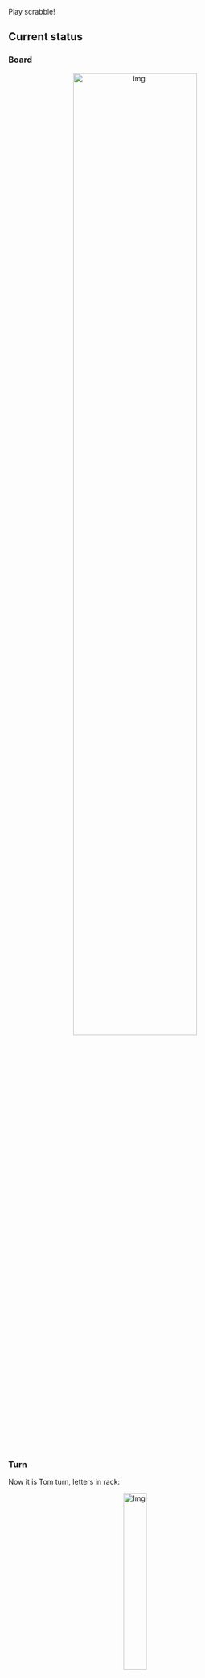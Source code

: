 
Play scrabble!
## Current status
### Board
<p align="center">
<img src="https://raw.githubusercontent.com/radosz99/radosz99/main/board.png" width=70% alt="Img"/>
    </p>
    
### Turn
Now it is Tom turn, letters in rack:
<p align="center">
<img src="https://raw.githubusercontent.com/radosz99/radosz99/main/rack.png" width=30% alt="Img"/>
</p>

### Game score
| Id | Player name | Points |
  | - | - | - |  
|0 | Tom | 291
|1 | Jerry | 314
## Make the move
Make the move and insert the letters by creating an [issue](https://github.com/radosz99/radosz99/issues/new?title=scrabble%7Cmove%7C7%3AA%3ARIDE&body=Just+push+%27Submit+new+issue%27+or+update+with+your+move.) according to the rules or...

## Possibly best moves  
Are you sure? :smiling_imp: :smiling_imp: :smiling_imp:
<details>
  <summary>Spoiler warning!</summary>
  
  | Id | Move | Issue link | Points |
  | - | - | - | - |  
|1| O:0:trez | [scrabble&#124;move&#124;O:0:trez](https://github.com/radosz99/radosz99/issues/new?title=scrabble%7Cmove%7CO%3A0%3Atrez&body=Just+push+%27Submit+new+issue%27+or+update+with+your+move.) | 39 
|2| H:0:harl | [scrabble&#124;move&#124;H:0:harl](https://github.com/radosz99/radosz99/issues/new?title=scrabble%7Cmove%7CH%3A0%3Aharl&body=Just+push+%27Submit+new+issue%27+or+update+with+your+move.) | 21 
|3| H:0:heal | [scrabble&#124;move&#124;H:0:heal](https://github.com/radosz99/radosz99/issues/new?title=scrabble%7Cmove%7CH%3A0%3Aheal&body=Just+push+%27Submit+new+issue%27+or+update+with+your+move.) | 21 
|4| H:0:hurl | [scrabble&#124;move&#124;H:0:hurl](https://github.com/radosz99/radosz99/issues/new?title=scrabble%7Cmove%7CH%3A0%3Ahurl&body=Just+push+%27Submit+new+issue%27+or+update+with+your+move.) | 21 
|5| H:0:herl | [scrabble&#124;move&#124;H:0:herl](https://github.com/radosz99/radosz99/issues/new?title=scrabble%7Cmove%7CH%3A0%3Aherl&body=Just+push+%27Submit+new+issue%27+or+update+with+your+move.) | 21 
|6| H:0:haul | [scrabble&#124;move&#124;H:0:haul](https://github.com/radosz99/radosz99/issues/new?title=scrabble%7Cmove%7CH%3A0%3Ahaul&body=Just+push+%27Submit+new+issue%27+or+update+with+your+move.) | 21 
|7| B:5:heart | [scrabble&#124;move&#124;B:5:heart](https://github.com/radosz99/radosz99/issues/new?title=scrabble%7Cmove%7CB%3A5%3Aheart&body=Just+push+%27Submit+new+issue%27+or+update+with+your+move.) | 18 
|8| B:2:outhear | [scrabble&#124;move&#124;B:2:outhear](https://github.com/radosz99/radosz99/issues/new?title=scrabble%7Cmove%7CB%3A2%3Aouthear&body=Just+push+%27Submit+new+issue%27+or+update+with+your+move.) | 18 
|9| B:4:thrae | [scrabble&#124;move&#124;B:4:thrae](https://github.com/radosz99/radosz99/issues/new?title=scrabble%7Cmove%7CB%3A4%3Athrae&body=Just+push+%27Submit+new+issue%27+or+update+with+your+move.) | 16 
|10| F:8:thug | [scrabble&#124;move&#124;F:8:thug](https://github.com/radosz99/radosz99/issues/new?title=scrabble%7Cmove%7CF%3A8%3Athug&body=Just+push+%27Submit+new+issue%27+or+update+with+your+move.) | 16 
</details>
    
## Latest moves

| Id | Type | Move / Letters to replace | Created words / New letters | Date | Points | Player | Who |
| - | - | - | - | - | - | - | - |
|15| INSERT | 13:A:tiara | ['TIARA'] | 11/23/2022, 21:05:03 | 10 | Jerry | [radosz99](github.com/radosz99) |
|14| INSERT | O:10:doven | ['DOVEN'] | 11/23/2022, 21:03:54 | 30 | Tom | [radosz99](github.com/radosz99) |
|13| INSERT | 3:L:ditz | ['DITZ'] | 11/23/2022, 21:02:54 | 48 | Jerry | [radosz99](github.com/radosz99) |
|12| INSERT | 12:H:export | ['EXPORT'] | 11/23/2022, 21:01:35 | 46 | Tom | [radosz99](github.com/radosz99) |
|11| INSERT | A:10:panty | ['PANTY'] | 11/23/2022, 21:00:30 | 30 | Jerry | [radosz99](github.com/radosz99) |
|10| INSERT | 11:A:aborigen | ['ABORIGEN'] | 11/23/2022, 20:58:31 | 74 | Tom | [radosz99](github.com/radosz99) |
|9| INSERT | 3:D:swelled | ['SWELLED'] | 11/23/2022, 20:57:14 | 24 | Jerry | [radosz99](github.com/radosz99) |
|8| INSERT | 7:A:eager | ['EAGER'] | 11/23/2022, 20:55:53 | 21 | Tom | [radosz99](github.com/radosz99) |
|7| INSERT | H:7:jaconets | ['JACONETS'] | 11/23/2022, 20:55:00 | 104 | Jerry | [radosz99](github.com/radosz99) |
|6| INSERT | E:2:twicer | ['TWICER'] | 11/23/2022, 20:54:22 | 22 | Tom | [radosz99](github.com/radosz99) |
|5| INSERT | 7:L:fung | ['FUNG'] | 11/23/2022, 20:52:57 | 36 | Jerry | [radosz99](github.com/radosz99) |
|4| INSERT | N:3:thionine | ['THIONINE'] | 11/23/2022, 20:51:11 | 65 | Tom | [radosz99](github.com/radosz99) |
|3| INSERT | 10:J:kynded | ['KYNDED'] | 11/23/2022, 20:50:09 | 30 | Jerry | [radosz99](github.com/radosz99) |
|2| INSERT | 5:E:civils | ['CIVILS'] | 11/23/2022, 20:48:36 | 13 | Tom | [radosz99](github.com/radosz99) |
|1| INSERT | J:5:squawk | ['SQUAWK'] | 11/23/2022, 20:46:34 | 32 | Jerry | [radosz99](github.com/radosz99) |
|0| INSERT | 7:H:jeu | ['JEU'] | 11/23/2022, 20:45:40 | 20 | Tom | [radosz99](github.com/radosz99) |